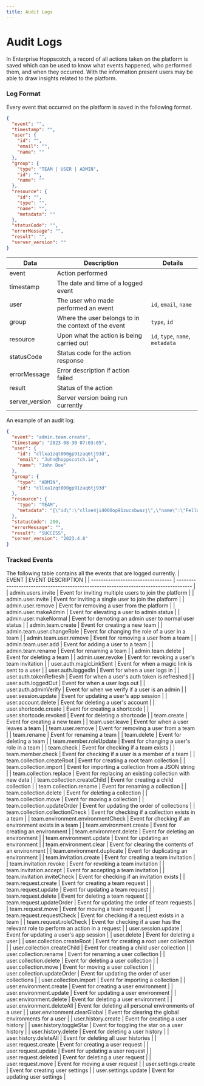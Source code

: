```yaml
---
title: Audit Logs
---
```


# Audit Logs

In Enterprise Hoppscotch, a record of all actions taken on the platform is saved which can be used to know what events happened, who performed them, and when they occurred. With the information present users may be able to draw insights related to the platform.

### Log Format

Every event that occurred on the platform is saved in the following format.

```json
{
  "event": "",
  "timestamp": "",
  "user": {
    "id": "",
    "email": "",
    "name": ""
  },
  "group": {
    "type": "TEAM | USER | ADMIN",
    "id": "",
    "name": ""
  },
  "resource": {
    "id": "",
    "type": "",
    "name": "",
    "metadata": ""
  },
  "statusCode": "",
  "errorMessage": "",
  "result": "",
  "server_version": ""
}
```

| Data           | Description                                           | Details                          |
| -------------- | ----------------------------------------------------- | -------------------------------- |
| event          | Action performed                                      |                                  |
| timestamp      | The date and time of a logged event                   |                                  |
| user           | The user who made performed an event                  | `id`, `email`, `name`            |
| group          | Where the user belongs to in the context of the event | `type`, `id`                     |
| resource       | Upon what the action is being carried out             | `id`, `type`, `name`, `metadata` |
| statusCode     | Status code for the action response                   |                                  |
| errorMessage   | Error description if action failed                    |                                  |
| result         | Status of the action                                  |                                  |
| server_version | Server version being run currently                    |                                  |

An example of an audit log:

```json
{
  "event": "admin.team.create",
  "timestamp": "2023-08-30 07:03:05",
  "user": {
    "id": "cllxa1zqt000gp91zaq6tj93d",
    "email": "John@hoppscotch.io",
    "name": "John Doe"
  },
  "group": {
    "type": "ADMIN",
    "id": "cllxa1zqt000gp91zaq6tj93d"
  },
  "resource": {
    "type": "TEAM",
    "metadata": "{\"id\":\"cllxe4ji4000op91zucsbwazj\",\"name\":\"Fellowship of the Hopp\"}"
  },
  "statusCode": 200,
  "errorMessage": "",
  "result": "SUCCESS",
  "server_version": "2023.4.8"
}
```

### Tracked Events

The following table contains all the events that are logged currently.
| EVENT                             | EVENT DESCRIPTION                                                                    |
| --------------------------------- | ------------------------------------------------------------------------------------ |
| admin.users.invite                | Event for inviting multiple users to join the platform                               |
| admin.user.invite                 | Event for inviting a single user to join the platform                                |
| admin.user.remove                 | Event for removing a user from the platform                                          |
| admin.user.makeAdmin              | Event for elevating a user to admin status                                           |
| admin.user.makeNormal             | Event for demoting an admin user to normal user status                               |
| admin.team.create                 | Event for creating a new team                                                        |
| admin.team.user.changeRole        | Event for changing the role of a user in a team                                      |
| admin.team.user.remove            | Event for removing a user from a team                                                |
| admin.team.user.add               | Event for adding a user to a team                                                    |
| admin.team.rename                 | Event for renaming a team                                                            |
| admin.team.delete                 | Event for deleting a team                                                            |
| admin.user.revoke                 | Event for revoking a user's team invitation                                          |
| user.auth.magicLinkSent           | Event for when a magic link is sent to a user                                        |
| user.auth.loggedIn                | Event for when a user logs in                                                        |
| user.auth.tokenRefresh            | Event for when a user's auth token is refreshed                                      |
| user.auth.loggedOut               | Event for when a user logs out                                                       |
| user.auth.adminVerify             | Event for when we verify if a user is an admin                                       |
| user.session.update               | Event for updating a user's app session                                              |
| user.account.delete               | Event for deleting a user's account                                                  |
| user.shortcode.create             | Event for creating a shortcode                                                       |
| user.shortcode.revoked            | Event for deleting a shortcode                                                       |
| team.create                       | Event for creating a new team                                                        |
| team.user.leave                   | Event for when a user leaves a team                                                  |
| team.user.remove                  | Event for removing a user from a team                                                |
| team.rename                       | Event for renaming a team                                                            |
| team.delete                       | Event for deleting a team                                                            |
| team.member.roleUpdate            | Event for changing a user's role in a team                                           |
| team.check                        | Event for checking if a team exists                                                  |
| team.member.check                 | Event for checking if a user is a member of a team                                   |
| team.collection.createRoot        | Event for creating a root team collection                                            |
| team.collection.import            | Event for importing a collection from a JSON string                                  |
| team.collection.replace           | Event for replacing an existing collection with new data                             |
| team.collection.createChild       | Event for creating a child collection                                                |
| team.collection.rename            | Event for renaming a collection                                                      |
| team.collection.delete            | Event for deleting a collection                                                      |
| team.collection.move              | Event for moving a collection                                                        |
| team.collection.updateOrder       | Event for updating the order of collections                                          |
| team.collection.collectionCheck   | Event for checking if a collection exists in a team                                  |
| team.environment.environmentCheck | Event for checking if an environment exists in a team                                |
| team.environment.create           | Event for creating an environment                                                    |
| team.environment.delete           | Event for deleting an environment                                                    |
| team.environment.update           | Event for updating an environment                                                    |
| team.environment.clear            | Event for clearing the contents of an environment                                    |
| team.environment.duplicate        | Event for duplicating an environment                                                 |
| team.invitation.create            | Event for creating a team invitation                                                 |
| team.invitation.revoke            | Event for revoking a team invitation                                                 |
| team.invitation.accept            | Event for accepting a team invitation                                                |
| team.invitation.inviteCheck       | Event for checking if an invitation exists                                           |
| team.request.create               | Event for creating a team request                                                    |
| team.request.update               | Event for updating a team request                                                    |
| team.request.delete               | Event for deleting a team request                                                    |
| team.request.updateOrder          | Event for updating the order of team requests                                        |
| team.request.move                 | Event for moving a team request                                                      |
| team.request.requestCheck         | Event for checking if a request exists in a team                                     |
| team.request.roleCheck            | Event for checking if a user has the relevant role to perform an action in a request |
| user.session.update               | Event for updating a user's app session                                              |
| user.delete                       | Event for deleting a user                                                            |
| user.collection.createRoot        | Event for creating a root user collection                                            |
| user.collection.createChild       | Event for creating a child user collection                                           |
| user.collection.rename            | Event for renaming a user collection                                                 |
| user.collection.delete            | Event for deleting a user collection                                                 |
| user.collection.move              | Event for moving a user collection                                                   |
| user.collection.updateOrder       | Event for updating the order of user collections                                     |
| user.collection.import            | Event for importing a collection                                                     |
| user.environment.create           | Event for creating a user environment                                                |
| user.environment.update           | Event for updating a user environment                                                |
| user.environment.delete           | Event for deleting a user environment                                                |
| user.environment.deleteAll        | Event for deleting all personal environments of a user                               |
| user.environment.clearGlobal      | Event for clearing the global environments for a user                                |
| user.history.create               | Event for creating a user history                                                    |
| user.history.toggleStar           | Event for toggling the star on a user history                                        |
| user.history.delete               | Event for deleting a user history                                                    |
| user.history.deleteAll            | Event for deleting all user histories                                                |
| user.request.create               | Event for creating a user request                                                    |
| user.request.update               | Event for updating a user request                                                    |
| user.request.deleted              | Event for deleting a user request                                                    |
| user.request.move                 | Event for moving a user request                                                      |
| user.settings.create              | Event for creating user settings                                                     |
| user.settings.update              | Event for updating user settings                                                     |
